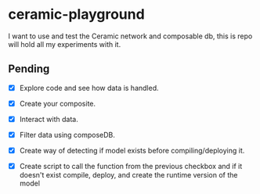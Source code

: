 # ceramic-playground
I want to use and test the Ceramic network and composable db, this is repo will hold all my experiments with it.


## Pending 
- [X] Explore code and see how data is handled.
- [X] Create your composite.
- [X] Interact with data.
- [X] Filter data using composeDB.

- [X] Create way of detecting if model exists before compiling/deploying it.
- [X] Create script to call the function from the previous checkbox and if it doesn't exist compile, deploy, and create the runtime version of the model